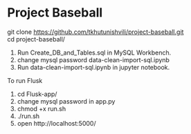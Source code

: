 
# Project Baseball
  git clone https://github.com/tkhutunishvili/project-baseball.git  
cd project-baseball/  

1) Run Create_DB_and_Tables.sql in MySQL Workbench.
2) change mysql password data-clean-import-sql.ipynb  
3) Run data-clean-import-sql.ipynb in jupyter notebook.

To run Flusk  
1) cd Flusk-app/  
2) change mysql password in app.py  
3) chmod +x run.sh  
4) ./run.sh  
5) open http://localhost:5000/  



